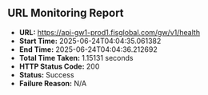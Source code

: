 ## URL Monitoring Report

- **URL:** https://api-gw1-prod1.fisglobal.com/gw/v1/health
- **Start Time:** 2025-06-24T04:04:35.061382
- **End Time:** 2025-06-24T04:04:36.212692
- **Total Time Taken:** 1.15131 seconds
- **HTTP Status Code:** 200
- **Status:** Success
- **Failure Reason:** N/A
